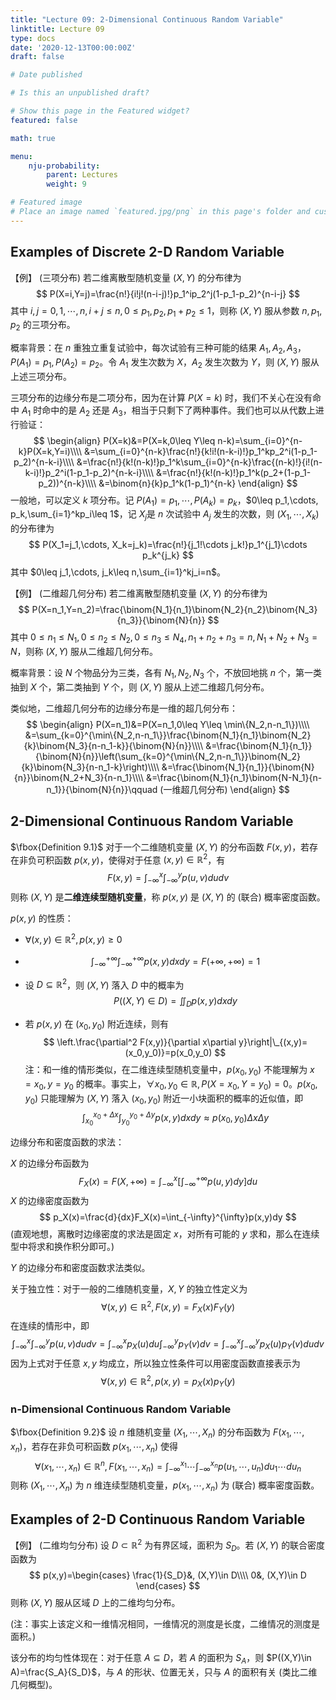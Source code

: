 ```yaml
---
title: "Lecture 09: 2-Dimensional Continuous Random Variable"
linktitle: Lecture 09
type: docs
date: '2020-12-13T00:00:00Z'
draft: false

# Date published

# Is this an unpublished draft?

# Show this page in the Featured widget?
featured: false

math: true

menu:
    nju-probability:
        parent: Lectures
        weight: 9

# Featured image
# Place an image named `featured.jpg/png` in this page's folder and customize its options here.
--- 
```


## Examples of Discrete 2-D Random Variable

【例】 (三项分布) 若二维离散型随机变量 $(X,Y)$ 的分布律为
$$
P(X=i,Y=j)=\frac{n!}{i!j!(n-i-j)!}p_1^ip_2^j(1-p_1-p_2)^{n-i-j}
$$
其中 $i,j=0,1,\cdots,n,i+j\leq n,0\leq p_1,p_2,p_1+p_2\leq 1$，则称 $(X,Y)$ 服从参数 $n,p_1,p_2$ 的三项分布。

概率背景：在 $n$ 重独立重复试验中，每次试验有三种可能的结果 $A_1,A_2,A_3$，$P(A_1)=p_1,P(A_2)=p_2$。令 $A_1$ 发生次数为 $X$，$A_2$ 发生次数为 $Y$，则 $(X,Y)$ 服从上述三项分布。

三项分布的边缘分布是二项分布，因为在计算 $P(X=k)$ 时，我们不关心在没有命中 $A_1$ 时命中的是 $A_2$ 还是 $A_3$，相当于只剩下了两种事件。我们也可以从代数上进行验证：
$$
\begin{align}
P(X=k)&=P(X=k,0\leq Y\leq n-k)=\sum_{i=0}^{n-k}P(X=k,Y=i)\\\\
&=\sum_{i=0}^{n-k}\frac{n!}{k!i!(n-k-i)!}p_1^kp_2^i(1-p_1-p_2)^{n-k-i}\\\\
&=\frac{n!}{k!(n-k)!}p_1^k\sum_{i=0}^{n-k}\frac{(n-k)!}{i!(n-k-i)!}p_2^i(1-p_1-p_2)^{n-k-i}\\\\
&=\frac{n!}{k!(n-k)!}p_1^k(p_2+(1-p_1-p_2))^{n-k}\\\\
&=\binom{n}{k}p_1^k(1-p_1)^{n-k}
\end{align}
$$
一般地，可以定义 $k$ 项分布。记 $P(A_1)=p_1,\cdots, P(A_k)=p_k$，$0\leq p_1,\cdots, p_k,\sum_{i=1}^kp_i\leq 1$，记 $X_j$是 $n$ 次试验中 $A_j$ 发生的次数，则 $(X_1,\cdots, X_k)$ 的分布律为
$$
P(X_1=j_1,\cdots, X_k=j_k)=\frac{n!}{j_1!\cdots j_k!}p_1^{j_1}\cdots p_k^{j_k}
$$
其中 $0\leq j_1,\cdots, j_k\leq n,\sum_{i=1}^kj_i=n$。

【例】 (二维超几何分布) 若二维离散型随机变量 $(X,Y)$ 的分布律为 
$$
P(X=n_1,Y=n_2)=\frac{\binom{N_1}{n_1}\binom{N_2}{n_2}\binom{N_3}{n_3}}{\binom{N}{n}}
$$
其中 $0\leq n_1\leq N_1,0\leq n_2\leq N_2,0\leq n_3\leq N_4,n_1+n_2+n_3=n,N_1+N_2+N_3=N$，则称 $(X,Y)$ 服从二维超几何分布。

概率背景：设 $N$ 个物品分为三类，各有 $N_1,N_2,N_3$ 个，不放回地挑 $n$ 个，第一类抽到 $X$ 个，第二类抽到 $Y$ 个，则 $(X,Y)$ 服从上述二维超几何分布。

类似地，二维超几何分布的边缘分布是一维的超几何分布：
$$
\begin{align}
P(X=n_1)&=P(X=n_1,0\leq Y\leq \min\{N_2,n-n_1\})\\\\
&=\sum_{k=0}^{\min\{N_2,n-n_1\}}\frac{\binom{N_1}{n_1}\binom{N_2}{k}\binom{N_3}{n-n_1-k}}{\binom{N}{n}}\\\\
&=\frac{\binom{N_1}{n_1}}{\binom{N}{n}}\left(\sum_{k=0}^{\min\{N_2,n-n_1\}}\binom{N_2}{k}\binom{N_3}{n-n_1-k}\right)\\\\
&=\frac{\binom{N_1}{n_1}}{\binom{N}{n}}\binom{N_2+N_3}{n-n_1}\\\\
&=\frac{\binom{N_1}{n_1}\binom{N-N_1}{n-n_1}}{\binom{N}{n}}\qquad (一维超几何分布)
\end{align}
$$

## 2-Dimensional Continuous Random Variable

$\fbox{Definition 9.1}$ 对于一个二维随机变量 $(X,Y)$ 的分布函数 $F(x,y)$，若存在非负可积函数 $p(x,y)$，使得对于任意 $(x,y)\in \mathbb{R}^2$，有
$$
F(x,y)=\int_{-\infty}^x\int_{-\infty}^yp(u,v)dudv
$$
则称 $(X,Y)$ 是**二维连续型随机变量**，称 $p(x,y)$ 是 $(X,Y)$ 的 (联合) 概率密度函数。

$p(x,y)$ 的性质：

* $\forall (x,y)\in \mathbb{R}^2,p(x,y)\geq 0$

* $$
    \int_{-\infty}^{+\infty}\int_{-\infty}^{+\infty}p(x,y)dxdy=F(+\infty,+\infty)=1
    $$

* 设 $D\subseteq \mathbb{R}^2$，则 $(X,Y)$ 落入 $D$ 中的概率为
    $$
    P((X,Y)\in D)=\iint_D p(x,y)dxdy
    $$

* 若 $p(x,y)$ 在 $(x_0,y_0)$ 附近连续，则有
    $$
    \left.\frac{\partial^2 F(x,y)}{\partial x\partial y}\right|\_{(x,y)=(x_0,y_0)}=p(x_0,y_0)
    $$
    注：和一维的情形类似，在二维连续型随机变量中，$p(x_0,y_0)$ 不能理解为 $x=x_0,y=y_0$ 的概率。事实上，$\forall x_0,y_0\in \mathbb{R},P(X=x_0,Y=y_0)=0$。$p(x_0,y_0)$ 只能理解为 $(X,Y)$ 落入 $(x_0,y_0)$ 附近一小块面积的概率的近似值，即
    $$
    \int_{x_0}^{x_0+\Delta x}\int_{y_0}^{y_0+\Delta y}p(x,y)dxdy\approx p(x_0,y_0)\Delta x\Delta y
    $$

边缘分布和密度函数的求法：

$X$ 的边缘分布函数为
$$
F_X(x)=F(X,+\infty)=\int_{-\infty}^x\left[\int_{-\infty}^{+\infty}p(u,y)dy\right]du
$$
$X$ 的边缘密度函数为
$$
p_X(x)=\frac{d}{dx}F_X(x)=\int_{-\infty}^{\infty}p(x,y)dy
$$
(直观地想，离散时边缘密度的求法是固定 $x$，对所有可能的 $y$ 求和，那么在连续型中将求和换作积分即可。)

$Y$ 的边缘分布和密度函数求法类似。

关于独立性：对于一般的二维随机变量，$X,Y$ 的独立性定义为
$$
\forall (x,y)\in \mathbb{R}^2,F(x,y)=F_X(x)F_Y(y)
$$
在连续的情形中，即
$$
\int_{-\infty}^x\int_{-\infty}^yp(u,v)dudv=\int_{-\infty}^xp_X(u)du\int_{-\infty}^yp_Y(v)dv=\int_{-\infty}^x\int_{-\infty}^yp_X(u)p_Y(v)dudv
$$
因为上式对于任意 $x,y$ 均成立，所以独立性条件可以用密度函数直接表示为
$$
\forall (x,y)\in \mathbb{R}^2,p(x,y)=p_X(x)p_Y(y)
$$

### n-Dimensional Continuous Random Variable

$\fbox{Definition 9.2}$ 设 $n$ 维随机变量 $(X_1,\cdots, X_n)$ 的分布函数为 $F(x_1,\cdots, x_n)$，若存在非负可积函数 $p(x_1,\cdots, x_n)$ 使得
$$
\forall (x_1,\cdots,x_n)\in \mathbb{R}^n,F(x_1,\cdots, x_n)=\int_{-\infty}^{x_1}\cdots \int_{-\infty}^{x_n} p(u_1,\cdots, u_n)du_1\cdots du_n
$$
则称 $(X_1,\cdots, X_n)$ 为 $n$ 维连续型随机变量，$p(x_1,\cdots, x_n)$ 为 (联合) 概率密度函数。                                                                                                                                                                                                                                                                                                                                                                                                                      

## Examples of 2-D Continuous Random Variable 

【例】 (二维均匀分布) 设 $D\subset \mathbb{R}^2$ 为有界区域，面积为 $S_D$。若 $(X,Y)$ 的联合密度函数为
$$
p(x,y)=\begin{cases}
\frac{1}{S_D}&, (X,Y)\in D\\\\
0&, (X,Y)\in D
\end{cases}
$$
则称 $(X,Y)$ 服从区域 $D$ 上的二维均匀分布。

(注：事实上该定义和一维情况相同，一维情况的测度是长度，二维情况的测度是面积。)

该分布的均匀性体现在：对于任意 $A\subseteq D$，若 $A$ 的面积为 $S_A$，则 $P((X,Y)\in A)=\frac{S_A}{S_D}$，与 $A$ 的形状、位置无关，只与 $A$ 的面积有关 (类比二维几何概型)。